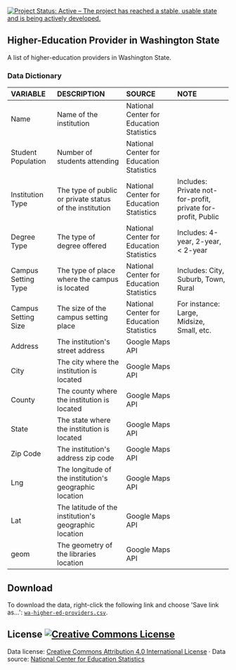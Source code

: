 
[![Project Status: Active – The project has reached a stable, usable state and is being actively developed.](http://www.repostatus.org/badges/latest/active.svg)](http://www.repostatus.org/#active)

Higher-Education Provider in Washington State
---------------------------------------------

A list of higher-education providers in Washington State.

### Data Dictionary

| VARIABLE            | DESCRIPTION                                             | SOURCE                                   | NOTE                                                         |
|:--------------------|:--------------------------------------------------------|:-----------------------------------------|:-------------------------------------------------------------|
| Name                | Name of the institution                                 | National Center for Education Statistics |                                                              |
| Student Population  | Number of students attending                            | National Center for Education Statistics |                                                              |
| Institution Type    | The type of public or private status of the institution | National Center for Education Statistics | Includes: Private not-for-profit, private for-profit, Public |
| Degree Type         | The type of degree offered                              | National Center for Education Statistics | Includes: 4-year, 2-year, &lt; 2-year                        |
| Campus Setting Type | The type of place where the campus is located           | National Center for Education Statistics | Includes: City, Suburb, Town, Rural                          |
| Campus Setting Size | The size of the campus setting place                    | National Center for Education Statistics | For instance: Large, Midsize, Small, etc.                    |
| Address             | The institution's street address                        | Google Maps API                          |                                                              |
| City                | The city where the institution is located               | Google Maps API                          |                                                              |
| County              | The county where the institution is located             | Google Maps API                          |                                                              |
| State               | The state where the institution is located              | Google Maps API                          |                                                              |
| Zip Code            | The institution's address zip code                      | Google Maps API                          |                                                              |
| Lng                 | The longitude of the institution's geographic location  | Google Maps API                          |                                                              |
| Lat                 | The latitude of the institution's geographic location   | Google Maps API                          |                                                              |
| geom                | The geometry of the libraries location                  | Google Maps API                          |                                                              |

Download
--------

To download the data, right-click the following link and choose 'Save link as...': [`wa-higher-ed-providers.csv`](https://github.com/tiernanmartin/datasets/raw/master/wa-higher-ed-providers/data/wa-higher-ed-providers.csv).

License <a rel="license" href="http://creativecommons.org/licenses/by/4.0/"><img alt="Creative Commons License" style="border-width:0" src="https://i.creativecommons.org/l/by/4.0/80x15.png" /></a>
----------------------------------------------------------------------------------------------------------------------------------------------------------------------------------------------------

Data license: [Creative Commons Attribution 4.0 International License](http://creativecommons.org/licenses/by/4.0/) · Data source: [National Center for Education Statistics](https://nces.ed.gov/collegenavigator/?s=WA)

